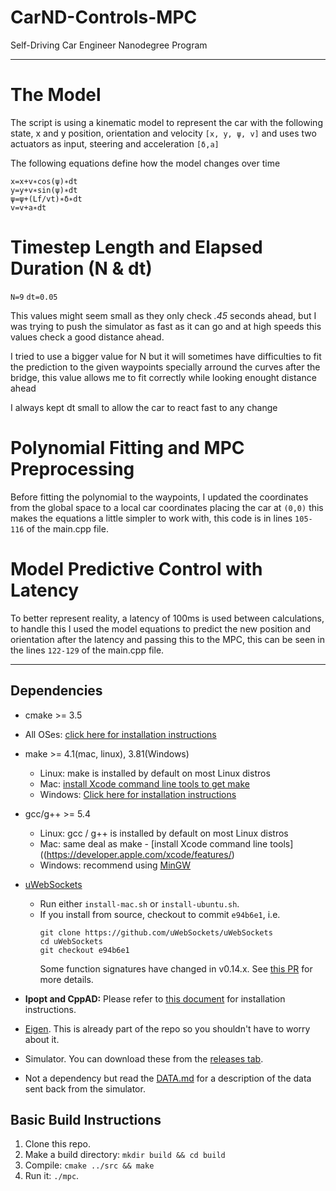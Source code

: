 # CarND-Controls-MPC
Self-Driving Car Engineer Nanodegree Program

---

# The Model
The script is using a kinematic model to represent the car with the following state, x and y position, orientation and velocity `[x, y, ψ, v]` and uses two actuators as input, steering and acceleration `[δ,a]`

The following equations define how the model changes over time
```
x​​​=x​​+v​​∗cos(ψ​​​)∗dt
y​=y​​+v​​∗sin(ψ​​​)∗dt
ψ​​​=ψ​​+​(L​f/​​​​v​t​)​​​∗δ​​∗dt
v​​=v​+a​∗dt
```

# Timestep Length and Elapsed Duration (N & dt)
`N=9`
`dt=0.05`

This values might seem small as they only check _.45_ seconds ahead, but I was trying to push the simulator as fast as it can go and at high speeds this values check a good distance ahead.

I tried to use a bigger value for N but it will sometimes have difficulties to fit the prediction to the given waypoints specially arround the curves after the bridge, this value allows me to fit correctly while looking enought distance ahead

I always kept dt small to allow the car to react fast to any change

# Polynomial Fitting and MPC Preprocessing
Before fitting the polynomial to the waypoints, I updated the coordinates from the global space to a local car coordinates placing the car at `(0,0)` this makes the equations a little simpler to work with, this code is in lines `105-116` of the main.cpp file.

# Model Predictive Control with Latency
To better represent reality, a latency of 100ms is used between calculations, to handle this I used the model equations to predict the new position and orientation after the latency and passing this to the MPC, this can be seen in the lines `122-129` of the main.cpp file.

---


## Dependencies

* cmake >= 3.5
 * All OSes: [click here for installation instructions](https://cmake.org/install/)
* make >= 4.1(mac, linux), 3.81(Windows)
  * Linux: make is installed by default on most Linux distros
  * Mac: [install Xcode command line tools to get make](https://developer.apple.com/xcode/features/)
  * Windows: [Click here for installation instructions](http://gnuwin32.sourceforge.net/packages/make.htm)
* gcc/g++ >= 5.4
  * Linux: gcc / g++ is installed by default on most Linux distros
  * Mac: same deal as make - [install Xcode command line tools]((https://developer.apple.com/xcode/features/)
  * Windows: recommend using [MinGW](http://www.mingw.org/)
* [uWebSockets](https://github.com/uWebSockets/uWebSockets)
  * Run either `install-mac.sh` or `install-ubuntu.sh`.
  * If you install from source, checkout to commit `e94b6e1`, i.e.
    ```
    git clone https://github.com/uWebSockets/uWebSockets
    cd uWebSockets
    git checkout e94b6e1
    ```
    Some function signatures have changed in v0.14.x. See [this PR](https://github.com/udacity/CarND-MPC-Project/pull/3) for more details.

* **Ipopt and CppAD:** Please refer to [this document](https://github.com/udacity/CarND-MPC-Project/blob/master/install_Ipopt_CppAD.md) for installation instructions.
* [Eigen](http://eigen.tuxfamily.org/index.php?title=Main_Page). This is already part of the repo so you shouldn't have to worry about it.
* Simulator. You can download these from the [releases tab](https://github.com/udacity/self-driving-car-sim/releases).
* Not a dependency but read the [DATA.md](./DATA.md) for a description of the data sent back from the simulator.


## Basic Build Instructions

1. Clone this repo.
2. Make a build directory: `mkdir build && cd build`
3. Compile: `cmake ../src && make`
4. Run it: `./mpc`.

